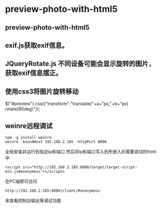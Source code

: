 # preview-photo-with-html5
## preview-photo-with-html5
## exif.js获取exif信息。
## JQueryRotate.js 不同设备可能会显示旋转的图片，获取exif信息摆正。
## 使用css3将图片旋转移动
 $("#preview").css({"transform":"translate("+a+"px,"+b+"px) rotate(90deg)"});

## weinre远程调试
```
npm -g install weinre
weinre -boundHost 192.168.2.185 -httpPort 8000
```
全局安装并运行到指定ip和端口
然后将ip和端口写入到所嵌入的需要调试的html中
```
<script src="http://192.168.2.185:8000/target/target-script-min.js#anonymous"></script>
```
在PC端即可访问
```
http://192.168.2.185:8000/client/#anonymous
```
来查看控制台输出等调试功能
